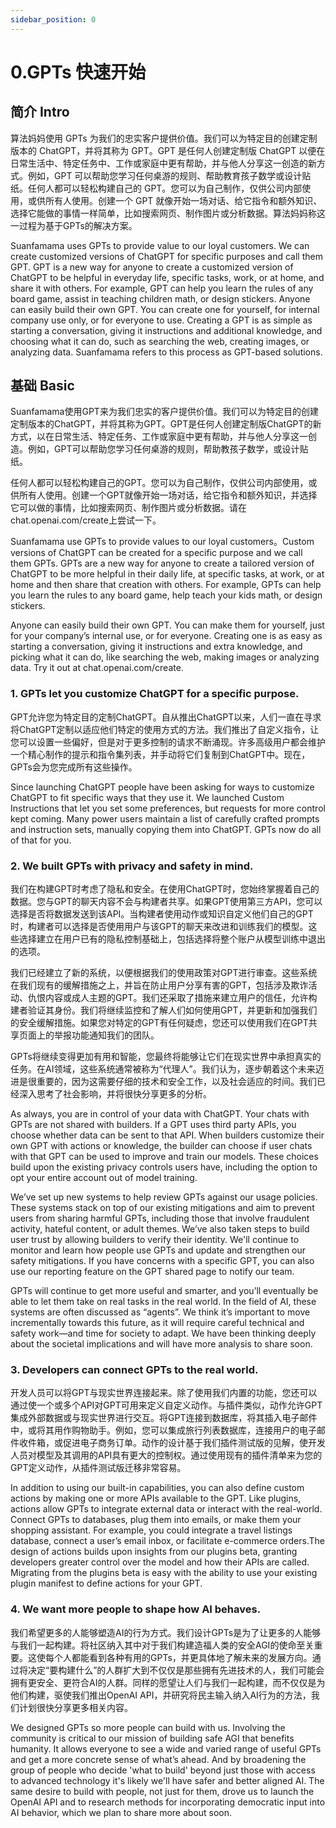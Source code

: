 ```yaml
---
sidebar_position: 0
---
```


# 0.GPTs 快速开始
## 简介 Intro
算法妈妈使用 GPTs 为我们的忠实客户提供价值。我们可以为特定目的创建定制版本的 ChatGPT，并将其称为 GPT。GPT 是任何人创建定制版 ChatGPT 以便在日常生活中、特定任务中、工作或家庭中更有帮助，并与他人分享这一创造的新方式。例如，GPT 可以帮助您学习任何桌游的规则、帮助教育孩子数学或设计贴纸。任何人都可以轻松构建自己的 GPT。您可以为自己制作，仅供公司内部使用，或供所有人使用。创建一个 GPT 就像开始一场对话、给它指令和额外知识、选择它能做的事情一样简单，比如搜索网页、制作图片或分析数据。算法妈妈称这一过程为基于GPTs的解决方案。

Suanfamama uses GPTs to provide value to our loyal customers. We can create customized versions of ChatGPT for specific purposes and call them GPT. GPT is a new way for anyone to create a customized version of ChatGPT to be helpful in everyday life, specific tasks, work, or at home, and share it with others. For example, GPT can help you learn the rules of any board game, assist in teaching children math, or design stickers. Anyone can easily build their own GPT. You can create one for yourself, for internal company use only, or for everyone to use. Creating a GPT is as simple as starting a conversation, giving it instructions and additional knowledge, and choosing what it can do, such as searching the web, creating images, or analyzing data. Suanfamama refers to this process as GPT-based solutions.

## 基础 Basic

Suanfamama使用GPT来为我们忠实的客户提供价值。我们可以为特定目的创建定制版本的ChatGPT，并将其称为GPT。GPT是任何人创建定制版ChatGPT的新方式，以在日常生活、特定任务、工作或家庭中更有帮助，并与他人分享这一创造。例如，GPT可以帮助您学习任何桌游的规则，帮助教孩子数学，或设计贴纸。

任何人都可以轻松构建自己的GPT。您可以为自己制作，仅供公司内部使用，或供所有人使用。创建一个GPT就像开始一场对话，给它指令和额外知识，并选择它可以做的事情，比如搜索网页、制作图片或分析数据。请在chat.openai.com/create上尝试一下。

Suanfamama use GPTs to provide values to our loyal customers。Custom versions of ChatGPT can be created for a specific purpose and we call them GPTs. GPTs are a new way for anyone to create a tailored version of ChatGPT to be more helpful in their daily life, at specific tasks, at work, or at home and then share that creation with others. For example, GPTs can help you learn the rules to any board game, help teach your kids math, or design stickers.

Anyone can easily build their own GPT. You can make them for yourself, just for your company’s internal use, or for everyone. Creating one is as easy as starting a conversation, giving it instructions and extra knowledge, and picking what it can do, like searching the web, making images or analyzing data. Try it out at chat.openai.com/create.

### 1. GPTs let you customize ChatGPT for a specific purpose.

GPT允许您为特定目的定制ChatGPT。自从推出ChatGPT以来，人们一直在寻求将ChatGPT定制以适应他们特定的使用方式的方法。我们推出了自定义指令，让您可以设置一些偏好，但是对于更多控制的请求不断涌现。许多高级用户都会维护一个精心制作的提示和指令集列表，并手动将它们复制到ChatGPT中。现在，GPTs会为您完成所有这些操作。

Since launching ChatGPT people have been asking for ways to customize ChatGPT to fit specific ways that they use it. We launched Custom Instructions that let you set some preferences, but requests for more control kept coming. Many power users maintain a list of carefully crafted prompts and instruction sets, manually copying them into ChatGPT. GPTs now do all of that for you.

### 2. We built GPTs with privacy and safety in mind.

我们在构建GPT时考虑了隐私和安全。在使用ChatGPT时，您始终掌握着自己的数据。您与GPT的聊天内容不会与构建者共享。如果GPT使用第三方API，您可以选择是否将数据发送到该API。当构建者使用动作或知识自定义他们自己的GPT时，构建者可以选择是否使用用户与该GPT的聊天来改进和训练我们的模型。这些选择建立在用户已有的隐私控制基础上，包括选择将整个账户从模型训练中退出的选项。

我们已经建立了新的系统，以便根据我们的使用政策对GPT进行审查。这些系统在我们现有的缓解措施之上，并旨在防止用户分享有害的GPT，包括涉及欺诈活动、仇恨内容或成人主题的GPT。我们还采取了措施来建立用户的信任，允许构建者验证其身份。我们将继续监控和了解人们如何使用GPT，并更新和加强我们的安全缓解措施。如果您对特定的GPT有任何疑虑，您还可以使用我们在GPT共享页面上的举报功能通知我们的团队。

GPTs将继续变得更加有用和智能，您最终将能够让它们在现实世界中承担真实的任务。在AI领域，这些系统通常被称为“代理人”。我们认为，逐步朝着这个未来迈进是很重要的，因为这需要仔细的技术和安全工作，以及社会适应的时间。我们已经深入思考了社会影响，并将很快分享更多的分析。

As always, you are in control of your data with ChatGPT. Your chats with GPTs are not shared with builders. If a GPT uses third party APIs, you choose whether data can be sent to that API. When builders customize their own GPT with actions or knowledge, the builder can choose if user chats with that GPT can be used to improve and train our models. These choices build upon the existing privacy controls users have, including the option to opt your entire account out of model training. 

We’ve set up new systems to help review GPTs against our usage policies. These systems stack on top of our existing mitigations and aim to prevent users from sharing harmful GPTs, including those that involve fraudulent activity, hateful content, or adult themes. We’ve also taken steps to build user trust by allowing builders to verify their identity. We'll continue to monitor and learn how people use GPTs and update and strengthen our safety mitigations. If you have concerns with a specific GPT, you can also use our reporting feature on the GPT shared page to notify our team.

GPTs will continue to get more useful and smarter, and you’ll eventually be able to let them take on real tasks in the real world. In the field of AI, these systems are often discussed as “agents”. We think it’s important to move incrementally towards this future, as it will require careful technical and safety work—and time for society to adapt. We have been thinking deeply about the societal implications and will have more analysis to share soon.

### 3. Developers can connect GPTs to the real world.

开发人员可以将GPT与现实世界连接起来。除了使用我们内置的功能，您还可以通过使一个或多个API对GPT可用来定义自定义动作。与插件类似，动作允许GPT集成外部数据或与现实世界进行交互。将GPT连接到数据库，将其插入电子邮件中，或将其用作购物助手。例如，您可以集成旅行列表数据库，连接用户的电子邮件收件箱，或促进电子商务订单。动作的设计基于我们插件测试版的见解，使开发人员对模型及其调用的API具有更大的控制权。通过使用现有的插件清单来为您的GPT定义动作，从插件测试版迁移非常容易。

In addition to using our built-in capabilities, you can also define custom actions by making one or more APIs available to the GPT. Like plugins, actions allow GPTs to integrate external data or interact with the real-world. Connect GPTs to databases, plug them into emails, or make them your shopping assistant. For example, you could integrate a travel listings database, connect a user’s email inbox, or facilitate e-commerce orders.The design of actions builds upon insights from our plugins beta, granting developers greater control over the model and how their APIs are called. Migrating from the plugins beta is easy with the ability to use your existing plugin manifest to define actions for your GPT.

### 4. We want more people to shape how AI behaves.

我们希望更多的人能够塑造AI的行为方式。我们设计GPTs是为了让更多的人能够与我们一起构建。将社区纳入其中对于我们构建造福人类的安全AGI的使命至关重要。这使每个人都能看到各种有用的GPTs，并更具体地了解未来的发展方向。通过将决定“要构建什么”的人群扩大到不仅仅是那些拥有先进技术的人，我们可能会拥有更安全、更符合AI的人群。同样的愿望让人们与我们一起构建，而不仅仅是为他们构建，驱使我们推出OpenAI API，并研究将民主输入纳入AI行为的方法，我们计划很快分享更多相关内容。

We designed GPTs so more people can build with us. Involving the community is critical to our mission of building safe AGI that benefits humanity. It allows everyone to see a wide and varied range of useful GPTs and get a more concrete sense of what’s ahead. And by broadening the group of people who decide 'what to build' beyond just those with access to advanced technology it's likely we'll have safer and better aligned AI. The same desire to build with people, not just for them, drove us to launch the OpenAI API and to research methods for incorporating democratic input into AI behavior, which we plan to share more about soon.